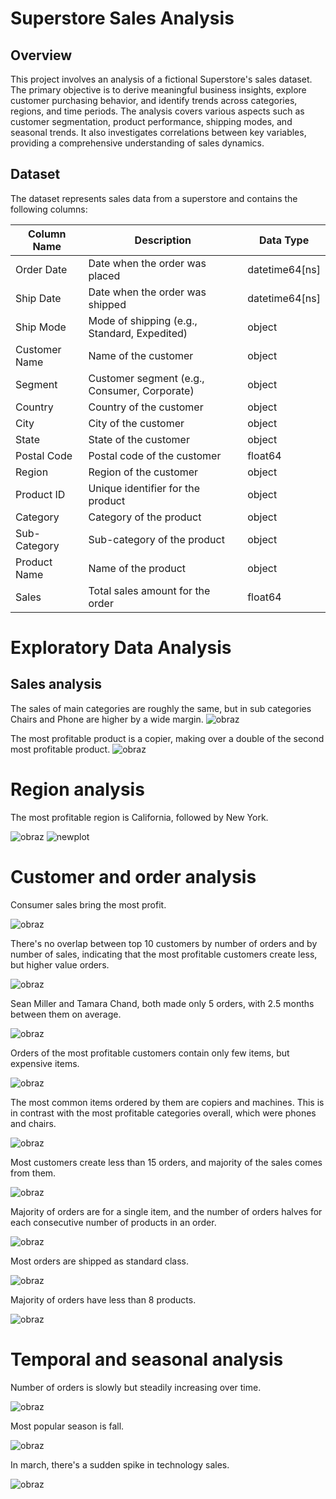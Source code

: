 # Superstore Sales Analysis

## Overview
This project involves an analysis of a fictional Superstore's sales dataset. The primary objective is to derive meaningful business insights, explore customer purchasing behavior, and identify trends across categories, regions, and time periods. The analysis covers various aspects such as customer segmentation, product performance, shipping modes, and seasonal trends. It also investigates correlations between key variables, providing a comprehensive understanding of sales dynamics.

## Dataset
The dataset represents sales data from a superstore and contains the following columns:

| Column Name      | Description                                    | Data Type         |
|------------------|------------------------------------------------|-------------------|
| Order Date       | Date when the order was placed                | datetime64[ns]   |
| Ship Date        | Date when the order was shipped               | datetime64[ns]   |
| Ship Mode        | Mode of shipping (e.g., Standard, Expedited)  | object           |
| Customer Name    | Name of the customer                         | object           |
| Segment          | Customer segment (e.g., Consumer, Corporate) | object           |
| Country          | Country of the customer                      | object           |
| City             | City of the customer                         | object           |
| State            | State of the customer                        | object           |
| Postal Code      | Postal code of the customer                  | float64          |
| Region           | Region of the customer                      | object           |
| Product ID       | Unique identifier for the product            | object           |
| Category         | Category of the product                      | object           |
| Sub-Category     | Sub-category of the product                  | object           |
| Product Name     | Name of the product                          | object           |
| Sales            | Total sales amount for the order             | float64          |


# Exploratory Data Analysis

## Sales analysis

The sales of main categories are roughly the same, but in sub categories Chairs and Phone are higher by a wide margin.
![obraz](https://github.com/user-attachments/assets/43b2e43d-6423-4ccc-b337-42e883b14a2f)

The most profitable product is a copier, making over a double of the second most profitable product.
![obraz](https://github.com/user-attachments/assets/e9076048-791f-4a18-86c1-53a76e964406)



# Region analysis
The most profitable region is California, followed by New York.

![obraz](https://github.com/user-attachments/assets/ae4e4a6f-fd01-42c3-b2a9-23e1d4199efd)
![newplot](https://github.com/user-attachments/assets/a985f02b-d85e-4714-8f28-dd07863697a8)


# Customer and order analysis
Consumer sales bring the most profit.

![obraz](https://github.com/user-attachments/assets/3254229c-0645-4633-8420-91121fc5e8e9)

There's no overlap between top 10 customers by number of orders and by number of sales, indicating that the most profitable customers create less, but higher value orders.

![obraz](https://github.com/user-attachments/assets/336ad44c-e3cc-4f3a-8d7c-2b2354e6cc1a)

Sean Miller and Tamara Chand, both made only 5 orders, with 2.5 months between them on average.

![obraz](https://github.com/user-attachments/assets/77e4c523-fad3-4163-a995-e59fb322795f)

Orders of the most profitable customers contain only few items, but expensive items.

![obraz](https://github.com/user-attachments/assets/21196ca9-cf8e-4136-93ec-49b0c0102632)

The most common items ordered by them are copiers and machines. This is in contrast with the most profitable categories overall, which were phones and chairs.

![obraz](https://github.com/user-attachments/assets/c8a90836-3e4c-48d1-bc12-80bb9aa0ff1b)


Most customers create less than 15 orders, and majority of the sales comes from them.

![obraz](https://github.com/user-attachments/assets/7f3aa47e-2724-40ad-8f33-35d28dd1296d)

Majority of orders are for a single item, and the number of orders halves for each consecutive number of products in an order.

![obraz](https://github.com/user-attachments/assets/e17b41d0-e030-4644-ac56-10df4a8fb4a9)

Most orders are shipped as standard class.

![obraz](https://github.com/user-attachments/assets/9f98341a-698c-4d20-8495-88f7671ccd12)

Majority of orders have less than 8 products.

![obraz](https://github.com/user-attachments/assets/928dca85-d90e-4ef0-a855-cd5c24ad12b7)

# Temporal and seasonal analysis
Number of orders is slowly but steadily increasing over time.

![obraz](https://github.com/user-attachments/assets/da6e426c-f482-40ba-bb6c-2543f031ffc6)

Most popular season is fall.

![obraz](https://github.com/user-attachments/assets/5517e27d-1176-47a4-af54-4fc83b170430)

In march, there's a sudden spike in technology sales.

![obraz](https://github.com/user-attachments/assets/aedd57f6-aa5a-41bd-bc90-ff8c67a3c7e1)
